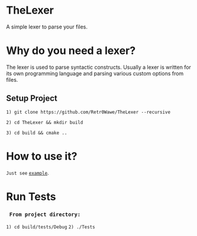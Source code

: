 # TheLexer
A simple lexer to parse your files.
# Why do you need a lexer?
The lexer is used to parse syntactic constructs. Usually a lexer is written for its own programming language and parsing various custom options from files.
## Setup Project
``1) git clone https://github.com/Retr0Wawe/TheLexer --recursive``

``2) cd TheLexer && mkdir build``

``3) cd build && cmake ..``
# How to use it?
``Just see`` [``example``](https://github.com/Retr0Wawe/TheLexer/tree/main/example).
# Run Tests
 ### `` From project directory:``
 ``1) cd build/tests/Debug``
 ``2) ./Tests``
